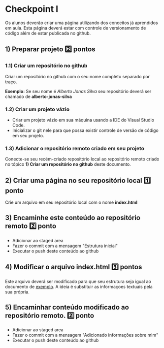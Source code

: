 # Checkpoint I

Os alunos deverão criar uma página utilizando dos conceitos já aprendidos em aula.
Esta página deverá estar com controle de versionamento de código além de estar publicada no github.

## 1) Preparar projeto :two: pontos
### 1.1) Criar um repositório no github
Criar um repositório no github com o seu nome completo separado por traço.

**Exemplo:** Se seu nome é *Alberto Jonas Silva* seu repositório deverá ser chamado de **alberto-jonas-silva**

### 1.2) Criar um projeto vázio
 - Criar um projeto vázio em sua máquina usando a IDE do Visual Studio Code.
 - Inicializar o git nele para que possa existir controle de versão de código em seu projeto.

 ### 1.3) Adicionar o repositório remoto criado em seu projeto
 Conecte-se seu recém-criado repositório local ao repositório remoto criado no tópico **1) Criar um repositório no github** deste documento.

 ## 2) Criar uma página no seu repositório local :one: ponto
 Crie um arquivo em seu repositório local com o nome **index.html**

 ## 3) Encaminhe este conteúdo ao repositório remoto :two: ponto
  - Adicionar ao staged area
  - Fazer o commit com a mensagem "Estrutura inicial"
  - Executar o push deste conteúdo ao github

 ## 4) Modificar o arquivo index.html :three: pontos
 Este arquivo deverá ser modificado para que seu estrutura seja igual ao documento de [exemplo](leandro-budau-moraes.pdf).
 A ideia é substituir as informaçoes textuais pela sua própria.

 ## 5) Encaminhar conteúdo modificado ao repositório remoto. :two: ponto
  - Adicionar ao staged area
  - Fazer o commit com a mensagem "Adicionado informações sobre mim"
  - Executar o push deste conteúdo ao github
